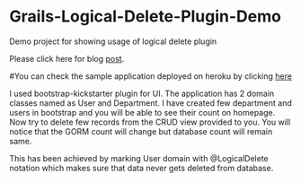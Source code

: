 Grails-Logical-Delete-Plugin-Demo
=================================

Demo project for showing usage of logical delete plugin

Please click here for blog [post](http://www.jellyfishtechnologies.com/blog/grails-logical-delete-plugin).

#You can check the sample application deployed on heroku by clicking [here](http://grails-logical-delete-plugin.herokuapp.com)

I used bootstrap-kickstarter plugin for UI. The application has 2 domain classes named as User and Department. I have created few
 department and users in bootstrap and you will be able to see their count on homepage. Now try to delete few records from the CRUD view
 provided to you. You will notice that the GORM count will change but database count will remain same.

 This has been achieved by marking User domain with @LogicalDelete notation which makes sure that data never gets deleted from database.